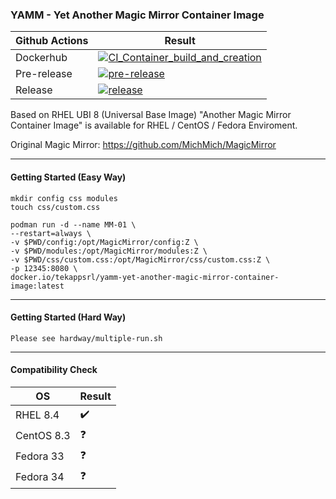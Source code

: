 ### YAMM - Yet Another Magic Mirror Container Image

|  Github Actions           | Result  |
|---            |---      |
| Dockerhub     | [![CI_Container_build_and_creation](https://github.com/Tekapp-SRL/YAMM---Yet-Another-Magic-Mirror-Container-Image/actions/workflows/CI_Container_build_and_creation.yml/badge.svg)](https://github.com/Tekapp-SRL/YAMM---Yet-Another-Magic-Mirror-Container-Image/actions/workflows/CI_Container_build_and_creation.yml)     |
| Pre-release    | [![pre-release](https://github.com/Tekapp-SRL/YAMM---Yet-Another-Magic-Mirror-Container-Image/actions/workflows/CI_Pre_Release.yml/badge.svg)](https://github.com/Tekapp-SRL/YAMM---Yet-Another-Magic-Mirror-Container-Image/actions/workflows/CI_Pre_Release.yml)      |
| Release     | [![release](https://github.com/Tekapp-SRL/YAMM---Yet-Another-Magic-Mirror-Container-Image/actions/workflows/CI_Release.yml/badge.svg)](https://github.com/Tekapp-SRL/YAMM---Yet-Another-Magic-Mirror-Container-Image/actions/workflows/CI_Release.yml)      |











Based on RHEL UBI 8 (Universal Base Image) "Another Magic Mirror Container Image" is available for RHEL / CentOS / Fedora Enviroment.

Original Magic Mirror: https://github.com/MichMich/MagicMirror 

---

#### Getting Started (Easy Way)

```
mkdir config css modules
touch css/custom.css

podman run -d --name MM-01 \
--restart=always \
-v $PWD/config:/opt/MagicMirror/config:Z \
-v $PWD/modules:/opt/MagicMirror/modules:Z \
-v $PWD/css/custom.css:/opt/MagicMirror/css/custom.css:Z \
-p 12345:8080 \
docker.io/tekappsrl/yamm-yet-another-magic-mirror-container-image:latest
```
---
#### Getting Started (Hard Way)

```
Please see hardway/multiple-run.sh
```
---

#### Compatibility Check

|  OS           | Result  |
|---            |---      |
| RHEL 8.4      | ✔️       |
| CentOS 8.3    | ❓      |
| Fedora 33     | ❓      |
| Fedora 34     | ❓      |

